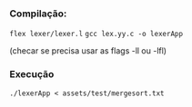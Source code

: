 ### Compilação:

```flex lexer/lexer.l```
```gcc lex.yy.c -o lexerApp```

(checar se precisa usar as flags -ll ou -lfl)

### Execução
```./lexerApp < assets/test/mergesort.txt```
